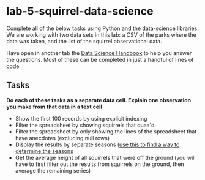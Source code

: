 # lab-5-squirrel-data-science

Complete all of the below tasks using Python and the data-science libraries. We are working with two data sets in this lab: a CSV of the parks where the data was taken, and the list of the squirrel observational data.

Have open in another tab the [Data Science Handbook](https://jakevdp.github.io/PythonDataScienceHandbook/03.00-introduction-to-pandas.html) to help you answer the questions. Most of these can be completed in just a handful of lines of code.

## Tasks

**Do each of these tasks as a separate data cell. Explain one observation you make from that data in a text cell**

- Show the first 100 records by using explicit indexing
- Filter the spreadsheet by showing squirrels that quaa'd.
- Filter the spreadsheet by only showing the lines of the spreadsheet that have anecdotes (excluding null rows)
- Display the results by separate seasons ([use this to find a way to determine the seasons](https://en.wikipedia.org/wiki/Season#Four-season_reckoning)
- Get the average height of all squirrels that were off the ground (you will have to first filter out the results from squirrels on the ground, then average the remaining series)
